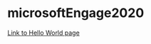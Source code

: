# microsoftEngage2020
[Link to Hello World page](https://muktawagle.github.io/microsoftEngage2020/)
